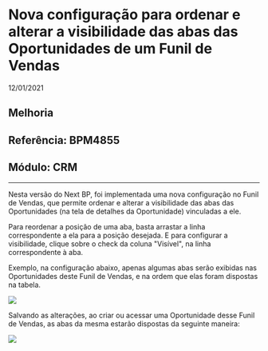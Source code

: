 # Nova configuração para ordenar e alterar a visibilidade das abas das Oportunidades de um Funil de Vendas
12/01/2021
## Melhoria
## Referência: BPM4855
## Módulo: CRM
***

Nesta versão do Next BP, foi implementada uma nova configuração no Funil de Vendas, que permite ordenar e alterar a visibilidade das abas das Oportunidades (na tela de detalhes da Oportunidade) vinculadas a ele.

Para reordenar a posição de uma aba, basta arrastar a linha correspondente a ela para a posição desejada. E para configurar a visibilidade, clique sobre o check da coluna "Visível", na linha correspondente à aba.

Exemplo, na configuração abaixo, apenas algumas abas serão exibidas nas Oportunidades deste Funil de Vendas, e na ordem que elas foram dispostas na tabela.

![]([PATH_IMG]/BPM4855_exemplo_ordenacao_colunas.png)

Salvando as alterações, ao criar ou acessar uma Oportunidade desse Funil de Vendas, as abas da mesma estarão dispostas da seguinte maneira:

![]([PATH_IMG]/BPM4855_exemplo_colunas_oportunidade.png)
